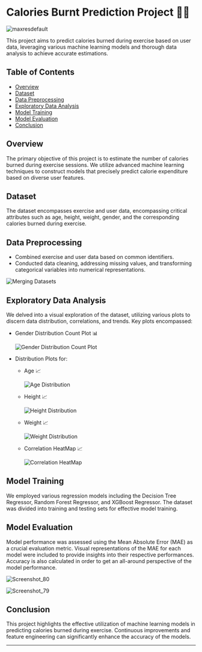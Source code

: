 # Calories Burnt Prediction Project 🏋️‍♂️

![maxresdefault](https://github.com/VaibhavMishra1341/Calories-Burnt-Prediction/assets/39896268/4352cdaf-444b-4a7e-8327-4281ce75194b)

This project aims to predict calories burned during exercise based on user data, leveraging various machine learning models and thorough data analysis to achieve accurate estimations.

## Table of Contents
- [Overview](#overview)
- [Dataset](#dataset)
- [Data Preprocessing](#data-preprocessing)
- [Exploratory Data Analysis](#exploratory-data-analysis)
- [Model Training](#model-training)
- [Model Evaluation](#model-evaluation)
- [Conclusion](#conclusion)

## Overview

The primary objective of this project is to estimate the number of calories burned during exercise sessions. We utilize advanced machine learning techniques to construct models that precisely predict calorie expenditure based on diverse user features.

## Dataset

The dataset encompasses exercise and user data, encompassing critical attributes such as age, height, weight, gender, and the corresponding calories burned during exercise.

## Data Preprocessing

- Combined exercise and user data based on common identifiers.
- Conducted data cleaning, addressing missing values, and transforming categorical variables into numerical representations.

![Merging Datasets](https://github.com/gaytrisran03/Calorie-Prediction/assets/78645392/9c1dca40-5d01-4493-a952-134422dc4b3b)


## Exploratory Data Analysis

We delved into a visual exploration of the dataset, utilizing various plots to discern data distribution, correlations, and trends. Key plots encompassed:

- Gender Distribution Count Plot 📊

    ![Gender Distribution Count Plot](https://github.com/gaytrisran03/Calorie-Prediction/assets/78645392/bac88bb9-304c-41ff-9d8c-3780f1d51f1e)

- Distribution Plots for:
  - Age 📈

      ![Age Distribution](https://github.com/gaytrisran03/Calorie-Prediction/assets/78645392/32e54149-6f67-4692-9369-422e10025db6)

  - Height 📈

      ![Height Distribution](https://github.com/gaytrisran03/Calorie-Prediction/assets/78645392/94c69c4e-a495-4828-960d-74859e916eed)

  - Weight 📈

      ![Weight Distribution](https://github.com/gaytrisran03/Calorie-Prediction/assets/78645392/a2852849-e027-46c3-afed-71637d27c5a6)

  - Correlation HeatMap 📈

    ![Correlation HeatMap](https://github.com/VaibhavMishra1341/Calories-Burnt-Prediction/assets/39896268/4e126c04-9c7a-4dfc-b2eb-cbee2140157e)
    

## Model Training

We employed various regression models including the Decision Tree Regressor, Random Forest Regressor, and XGBoost Regressor. The dataset was divided into training and testing sets for effective model training.

## Model Evaluation

Model performance was assessed using the Mean Absolute Error (MAE) as a crucial evaluation metric. Visual representations of the MAE for each model were included to provide insights into their respective performances. Accuracy is also calculated in order to get an all-around perspective of the model performance.

![Screenshot_80](https://github.com/VaibhavMishra1341/Calories-Burnt-Prediction/assets/39896268/a03ee447-a141-415f-8900-a0ae22babb56)

![Screenshot_79](https://github.com/VaibhavMishra1341/Calories-Burnt-Prediction/assets/39896268/230160cf-5af2-4142-bdf3-88aace04efc6)

## Conclusion

This project highlights the effective utilization of machine learning models in predicting calories burned during exercise. Continuous improvements and feature engineering can significantly enhance the accuracy of the models.

--- 

